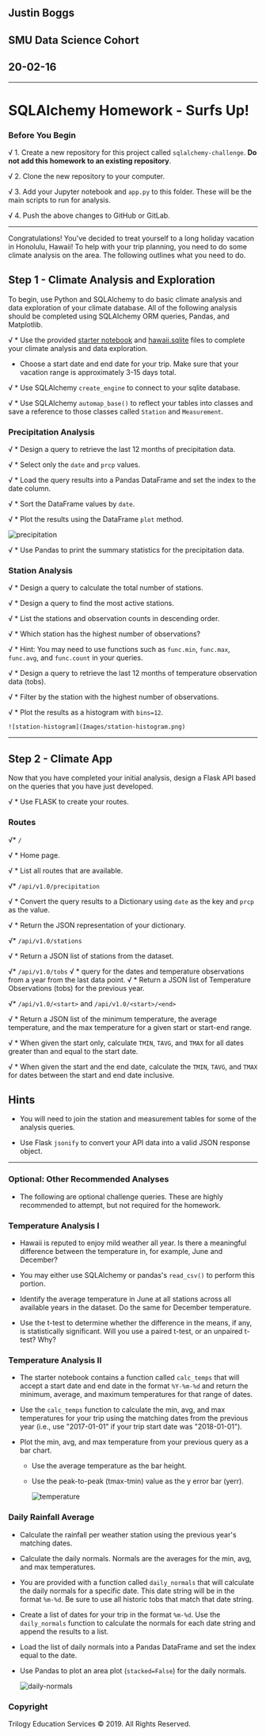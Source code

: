 ## Justin Boggs
## SMU Data Science Cohort
## 20-02-16

- - -

# SQLAlchemy Homework - Surfs Up!

### Before You Begin

√ 1. Create a new repository for this project called `sqlalchemy-challenge`. **Do not add this homework to an existing repository**.

√ 2. Clone the new repository to your computer.

√ 3. Add your Jupyter notebook and `app.py` to this folder. These will be the main scripts to run for analysis.

√ 4. Push the above changes to GitHub or GitLab.

- - -

Congratulations! You've decided to treat yourself to a long holiday vacation in Honolulu, Hawaii! To help with your trip planning, you need to do some climate analysis on the area. The following outlines what you need to do.

## Step 1 - Climate Analysis and Exploration

To begin, use Python and SQLAlchemy to do basic climate analysis and data exploration of your climate database. All of the following analysis should be completed using SQLAlchemy ORM queries, Pandas, and Matplotlib.

√ * Use the provided [starter notebook](climate_starter.ipynb) and [hawaii.sqlite](Resources/hawaii.sqlite) files to complete your climate analysis and data exploration.

* Choose a start date and end date for your trip. Make sure that your vacation range is approximately 3-15 days total.

√ * Use SQLAlchemy `create_engine` to connect to your sqlite database.

√ * Use SQLAlchemy `automap_base()` to reflect your tables into classes and save a reference to those classes called `Station` and `Measurement`.

### Precipitation Analysis

√ * Design a query to retrieve the last 12 months of precipitation data.

√ * Select only the `date` and `prcp` values.

√ * Load the query results into a Pandas DataFrame and set the index to the date column.

√ * Sort the DataFrame values by `date`.

√ * Plot the results using the DataFrame `plot` method.

  ![precipitation](Images/precipitation.png)

√ * Use Pandas to print the summary statistics for the precipitation data.

### Station Analysis

√ * Design a query to calculate the total number of stations.

√ * Design a query to find the most active stations.

 √ * List the stations and observation counts in descending order.

 √ * Which station has the highest number of observations?

 √ * Hint: You may need to use functions such as `func.min`, `func.max`, `func.avg`, and `func.count` in your queries.

√ * Design a query to retrieve the last 12 months of temperature observation data (tobs).

√  * Filter by the station with the highest number of observations.

√  * Plot the results as a histogram with `bins=12`.

    ![station-histogram](Images/station-histogram.png)

- - -

## Step 2 - Climate App

Now that you have completed your initial analysis, design a Flask API based on the queries that you have just developed.

√ * Use FLASK to create your routes.

### Routes

√* `/`

√  * Home page.

√  * List all routes that are available.

√* `/api/v1.0/precipitation`

√  * Convert the query results to a Dictionary using `date` as the key and `prcp` as the value.

√  * Return the JSON representation of your dictionary.

√* `/api/v1.0/stations`

√  * Return a JSON list of stations from the dataset.

√* `/api/v1.0/tobs`
√  * query for the dates and temperature observations from a year from the last data point.
√  * Return a JSON list of Temperature Observations (tobs) for the previous year.

√* `/api/v1.0/<start>` and `/api/v1.0/<start>/<end>`

√  * Return a JSON list of the minimum temperature, the average temperature, and the max temperature for a given start or start-end range.

√  * When given the start only, calculate `TMIN`, `TAVG`, and `TMAX` for all dates greater than and equal to the start date.

√  * When given the start and the end date, calculate the `TMIN`, `TAVG`, and `TMAX` for dates between the start and end date inclusive.

## Hints

* You will need to join the station and measurement tables for some of the analysis queries.

* Use Flask `jsonify` to convert your API data into a valid JSON response object.

- - -

### Optional: Other Recommended Analyses

* The following are optional challenge queries. These are highly recommended to attempt, but not required for the homework.

### Temperature Analysis I

* Hawaii is reputed to enjoy mild weather all year. Is there a meaningful difference between the temperature in, for example, June and December?

* You may either use SQLAlchemy or pandas's `read_csv()` to perform this portion.

* Identify the average temperature in June at all stations across all available years in the dataset. Do the same for December temperature.

* Use the t-test to determine whether the difference in the means, if any, is statistically significant. Will you use a paired t-test, or an unpaired t-test? Why?

### Temperature Analysis II

* The starter notebook contains a function called `calc_temps` that will accept a start date and end date in the format `%Y-%m-%d` and return the minimum, average, and maximum temperatures for that range of dates.

* Use the `calc_temps` function to calculate the min, avg, and max temperatures for your trip using the matching dates from the previous year (i.e., use "2017-01-01" if your trip start date was "2018-01-01").

* Plot the min, avg, and max temperature from your previous query as a bar chart.

  * Use the average temperature as the bar height.

  * Use the peak-to-peak (tmax-tmin) value as the y error bar (yerr).

    ![temperature](Images/temperature.png)

### Daily Rainfall Average

* Calculate the rainfall per weather station using the previous year's matching dates.

* Calculate the daily normals. Normals are the averages for the min, avg, and max temperatures.

* You are provided with a function called `daily_normals` that will calculate the daily normals for a specific date. This date string will be in the format `%m-%d`. Be sure to use all historic tobs that match that date string.

* Create a list of dates for your trip in the format `%m-%d`. Use the `daily_normals` function to calculate the normals for each date string and append the results to a list.

* Load the list of daily normals into a Pandas DataFrame and set the index equal to the date.

* Use Pandas to plot an area plot (`stacked=False`) for the daily normals.

  ![daily-normals](Images/daily-normals.png)

### Copyright

Trilogy Education Services © 2019. All Rights Reserved.

